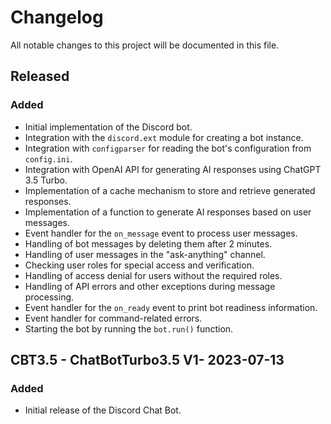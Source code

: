 # Changelog

All notable changes to this project will be documented in this file.

## Released

### Added
- Initial implementation of the Discord bot.
- Integration with the `discord.ext` module for creating a bot instance.
- Integration with `configparser` for reading the bot's configuration from `config.ini`.
- Integration with OpenAI API for generating AI responses using ChatGPT 3.5 Turbo.
- Implementation of a cache mechanism to store and retrieve generated responses.
- Implementation of a function to generate AI responses based on user messages.
- Event handler for the `on_message` event to process user messages.
- Handling of bot messages by deleting them after 2 minutes.
- Handling of user messages in the "ask-anything" channel.
- Checking user roles for special access and verification.
- Handling of access denial for users without the required roles.
- Handling of API errors and other exceptions during message processing.
- Event handler for the `on_ready` event to print bot readiness information.
- Event handler for command-related errors.
- Starting the bot by running the `bot.run()` function.

## CBT3.5 - ChatBotTurbo3.5 V1- 2023-07-13

### Added
- Initial release of the Discord Chat Bot.
